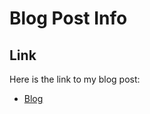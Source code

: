 # Blog Post Info

## Link

Here is the link to my blog post:
- [Blog](https://trafficaccidentsinksa.blogspot.com/2020/03/traffic-accidents-in-kingdom-of-saudi.html)


